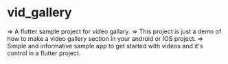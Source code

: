# vid_gallery

=> A flutter sample project for video gallary.
=> This project is just a demo of how to make a video gallery section in your android or IOS project.
=> Simple and informative sample app to get started with videos and it's control in a flutter project.

